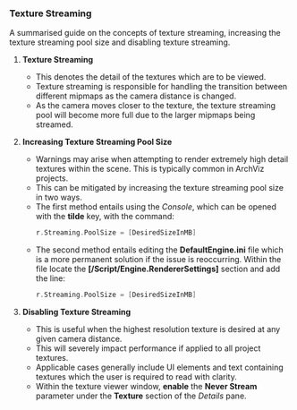 ### Texture Streaming

A summarised guide on the concepts of texture streaming, increasing the texture streaming pool size and disabling texture streaming.

1. **Texture Streaming**
   * This denotes the detail of the textures which are to be viewed.
   * Texture streaming is responsible for handling the transition between different mipmaps as the camera distance is changed.
   * As the camera moves closer to the texture, the texture streaming pool will become more full due to the larger mipmaps being streamed.
   
2. **Increasing Texture Streaming Pool Size**
   * Warnings may arise when attempting to render extremely high detail textures within the scene. This is typically common in ArchViz projects.
   * This can be mitigated by increasing the texture streaming pool size in two ways.
   * The first method entails using the *Console*, which can be opened with the **tilde** key, with the command:
        ```cpp
        r.Streaming.PoolSize = [DesiredSizeInMB]
        ```
    * The second method entails editing the **DefaultEngine.ini** file which is a more permanent solution if the issue is reoccurring. Within the file locate the **[/Script/Engine.RendererSettings]** section and add the line:
        ```cpp
        r.Streaming.PoolSize = [DesiredSizeInMB]
        ```

3. **Disabling Texture Streaming**
   * This is useful when the highest resolution texture is desired at any given camera distance. 
   * This will severely impact performance if applied to all project textures.
   * Applicable cases generally include UI elements and text containing textures which the user is required to read with clarity.
   * Within the texture viewer window, **enable** the **Never Stream** parameter under the **Texture** section of the *Details* pane.